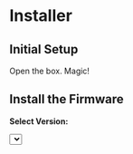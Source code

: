 # Installer

## Initial Setup

Open the box. Magic!

## Install the Firmware

<div id="firmware-installer">
  <!-- <p><strong>Select Revision:</strong></p> -->
  <label style="display: none"><input type="radio" name="revision" value="rev1"> Revision 1</label>
  <label style="display: none"><input type="radio" name="revision" value="rev2" checked> Revision 2</label>

  <p><strong>Select Version:</strong></p>
  <p id="warning" style="display: none" ><b>Warning:</b> <br> You have selected a development version. <br> Expect 🪲🪲🪲.</p>
  <select id="version-select"></select>
  <br><br>

  <esp-web-install-button id="install-button" manifest="" install-supported></esp-web-install-button>
</div>
